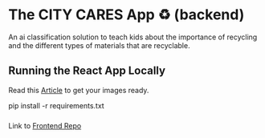 # The CITY CARES App ♻️ (backend)
An ai classification solution to teach kids about the importance of recycling and the different types of materials that are recyclable.

## Running the React App Locally
Read this [Article](https://docs.fast.ai/tutorial.vision.html) to get your images ready.

pip install -r requirements.txt

###
Link to [Frontend Repo](https://github.com/aperdomoll90/city-cares) 
